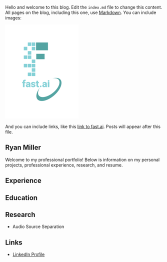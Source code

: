 Hello and welcome to this blog. Edit the `index.md` file to change this content. All pages on the blog, including this one, use [Markdown](https://guides.github.com/features/mastering-markdown/). You can include images:

![Image of fast.ai logo](images/logo.png)

And you can include links, like this [link to fast.ai](https://www.fast.ai). Posts will appear after this file. 

## Ryan Miller
Welcome to my professional portfolio! Below is information on my personal projects, professional experience, research, and resume.

## Experience

## Education

## Research
* Audio Source Separation

## Links
* [LinkedIn Profile](https://www.linkedin.com/in/ryan-miller-1aa8355a/)


